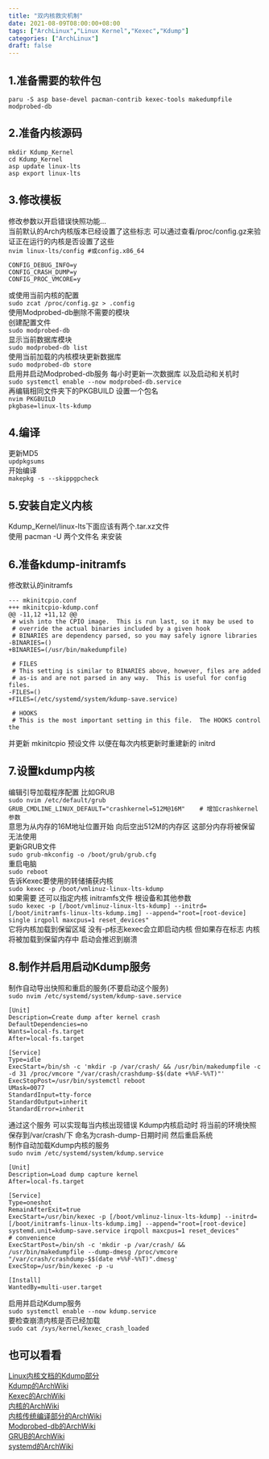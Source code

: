 ```yaml
---
title: "双内核救灾机制"
date: 2021-08-09T08:00:00+08:00
tags: ["ArchLinux","Linux Kernel","Kexec","Kdump"]
categories: ["ArchLinux"]
draft: false
---
```


## 1.准备需要的软件包

`paru -S asp base-devel pacman-contrib kexec-tools makedumpfile modprobed-db`

## 2.准备内核源码

```
mkdir Kdump_Kernel
cd Kdump_Kernel
asp update linux-lts
asp export linux-lts
```

## 3.修改模板

修改参数以开启错误快照功能...  
当前默认的Arch内核版本已经设置了这些标志 可以通过查看/proc/config.gz来验证正在运行的内核是否设置了这些  
`nvim linux-lts/config #或config.x86_64`

```
CONFIG_DEBUG_INFO=y
CONFIG_CRASH_DUMP=y
CONFIG_PROC_VMCORE=y
```

或使用当前内核的配置  
`sudo zcat /proc/config.gz > .config`  
使用Modprobed-db删除不需要的模块  
创建配置文件  
`sudo modprobed-db`  
显示当前数据库模块  
`sudo modprobed-db list`  
使用当前加载的内核模块更新数据库  
`sudo modprobed-db store`  
启用并启动Modprobed-db服务 每小时更新一次数据库 以及启动和关机时  
`sudo systemctl enable --now modprobed-db.service`  
再编辑相同文件夹下的PKGBUILD 设置一个包名  
`nvim PKGBUILD`  
`pkgbase=linux-lts-kdump`

## 4.编译

更新MD5  
`updpkgsums`   
开始编译  
`makepkg -s --skippgpcheck`

## 5.安装自定义内核

Kdump_Kernel/linux-lts下面应该有两个.tar.xz文件  
使用 pacman -U 两个文件名 来安装

## 6.准备kdump-initramfs

修改默认的initramfs

```
--- mkinitcpio.conf
+++ mkinitcpio-kdump.conf
@@ -11,12 +11,12 @@
 # wish into the CPIO image.  This is run last, so it may be used to
 # override the actual binaries included by a given hook
 # BINARIES are dependency parsed, so you may safely ignore libraries
-BINARIES=()
+BINARIES=(/usr/bin/makedumpfile)

 # FILES
 # This setting is similar to BINARIES above, however, files are added
 # as-is and are not parsed in any way.  This is useful for config files.
-FILES=()
+FILES=(/etc/systemd/system/kdump-save.service)

 # HOOKS
 # This is the most important setting in this file.  The HOOKS control the
```

并更新 mkinitcpio 预设文件 以便在每次内核更新时重建新的 initrd

## 7.设置kdump内核

编辑引导加载程序配置 比如GRUB  
`sudo nvim /etc/default/grub`  
`GRUB_CMDLINE_LINUX_DEFAULT="crashkernel=512M@16M"    # 增加crashkernel参数`  
意思为从内存的16M地址位置开始 向后空出512M的内存区 这部分内存将被保留无法使用  
更新GRUB文件  
`sudo grub-mkconfig -o /boot/grub/grub.cfg`  
重启电脑  
`sudo reboot`  
告诉Kexec要使用的转储捕获内核  
`sudo kexec -p /boot/vmlinuz-linux-lts-kdump`  
如果需要 还可以指定内核 initramfs文件 根设备和其他参数   
`sudo kexec -p [/boot/vmlinuz-linux-lts-kdump] --initrd=[/boot/initramfs-linux-lts-kdump.img] --append="root=[root-device] single irqpoll maxcpus=1 reset_devices"`  
它将内核加载到保留区域 没有-p标志kexec会立即启动内核 但如果存在标志 内核将被加载到保留内存中 启动会推迟到崩溃

## 8.制作并启用启动Kdump服务

制作自动导出快照和重启的服务(不要启动这个服务)  
`sudo nvim /etc/systemd/system/kdump-save.service`

```
[Unit]
Description=Create dump after kernel crash
DefaultDependencies=no
Wants=local-fs.target
After=local-fs.target

[Service]
Type=idle
ExecStart=/bin/sh -c 'mkdir -p /var/crash/ && /usr/bin/makedumpfile -c -d 31 /proc/vmcore "/var/crash/crashdump-$$(date +%%F-%%T)"'
ExecStopPost=/usr/bin/systemctl reboot
UMask=0077
StandardInput=tty-force
StandardOutput=inherit
StandardError=inherit
```

通过这个服务 可以实现每当内核出现错误 Kdump内核启动时 将当前的环境快照保存到/var/crash/下 命名为crash-dump-日期时间 然后重启系统  
制作自动加载Kdump内核的服务  
`sudo nvim /etc/systemd/system/kdump.service`

```
[Unit]
Description=Load dump capture kernel
After=local-fs.target

[Service]
Type=oneshot
RemainAfterExit=true
ExecStart=/usr/bin/kexec -p [/boot/vmlinuz-linux-lts-kdump] --initrd=[/boot/initramfs-linux-lts-kdump.img] --append="root=[root-device] systemd.unit=kdump-save.service irqpoll maxcpus=1 reset_devices"
# convenience
ExecStartPost=/bin/sh -c 'mkdir -p /var/crash/ && /usr/bin/makedumpfile --dump-dmesg /proc/vmcore "/var/crash/crashdump-$$(date +%%F-%%T)".dmesg'
ExecStop=/usr/bin/kexec -p -u

[Install]
WantedBy=multi-user.target
```

启用并启动Kdump服务  
`sudo systemctl enable --now kdump.service`  
要检查崩溃内核是否已经加载  
`sudo cat /sys/kernel/kexec_crash_loaded`

## 也可以看看

[Linux内核文档的Kdump部分](https://docs.kernel.org/admin-guide/kdump/kdump.html)  
[Kdump的ArchWiki](https://wiki.archlinux.org/title/Kdump)  
[Kexec的ArchWiki](https://wiki.archlinux.org/title/kexec)  
[内核的ArchWiki](https://wiki.archlinux.org/title/Kernel#Compilation)  
[内核传统编译部分的ArchWiki](https://wiki.archlinux.org/title/Kernel/Traditional_compilation)  
[Modprobed-db的ArchWiki](https://wiki.archlinux.org/title/Modprobed-db)  
[GRUB的ArchWiki](https://wiki.archlinux.org/title/GRUB)  
[systemd的ArchWiki](https://wiki.archlinux.org/title/systemd)